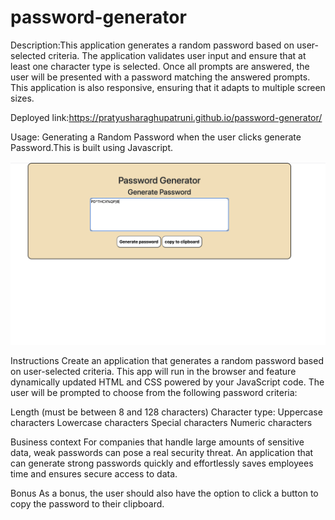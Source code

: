 # password-generator

Description:This application generates a random password based on user-selected criteria. The application validates user input and ensure that at least one character type is selected. Once all prompts are answered, the user will be presented with a password matching the answered prompts. This application is also responsive, ensuring that it adapts to multiple screen sizes.

Deployed link:https://pratyusharaghupatruni.github.io/password-generator/

Usage:
Generating a Random Password when the user clicks generate Password.This is built using Javascript.

![alt text](https://github.com/PratyushaRaghupatruni/password-generator/blob/master/assets/Screen%20Shot%202020-06-28%20at%202.49.40%20PM.png)

Instructions
Create an application that generates a random password based on user-selected criteria. This app will run in the browser and feature dynamically updated HTML and CSS powered by your JavaScript code. The user will be prompted to choose from the following password criteria:

Length (must be between 8 and 128 characters)
Character type:
Uppercase characters
Lowercase characters
Special characters
Numeric characters


Business context
For companies that handle large amounts of sensitive data, weak passwords can pose a real security threat. An application that can generate strong passwords quickly and effortlessly saves employees time and ensures secure access to data.

Bonus
As a bonus, the user should also have the option to click a button to copy the password to their clipboard.